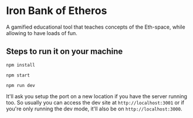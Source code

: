 # Iron Bank of Etheros
A gamified educational tool that teaches concepts of the Eth-space, while allowing to have loads of fun.

## Steps to run it on your machine
```
npm install
```
```
npm start
```
```
npm run dev
```
It'll ask you setup the port on a new location if you have the server running too. So usually you can access the dev site at `http://localhost:3001` or if you're only running the dev mode, it'll also be on `http://localhost:3000`.


